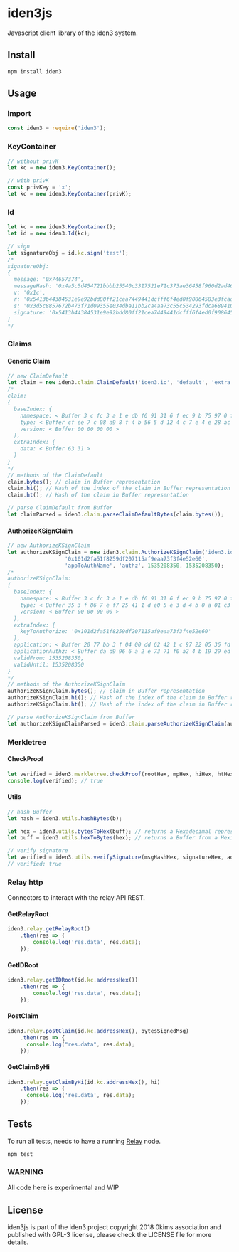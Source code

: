 # iden3js
Javascript client library of the iden3 system.

## Install
```
npm install iden3
```

## Usage

### Import
```js
const iden3 = require('iden3');
```

### KeyContainer
```js
// without privK
let kc = new iden3.KeyContainer();

// with privK
const privKey = 'x';
let kc = new iden3.KeyContainer(privK);
```

### Id
```js
let kc = new iden3.KeyContainer();
let id = new iden3.Id(kc);

// sign
let signatureObj = id.kc.sign('test');
/*
signatureObj:
{
  message: '0x74657374',
  messageHash: '0x4a5c5d454721bbbb25540c3317521e71c373ae36458f960d2ad46ef088110e95',
  v: '0x1c',
  r: '0x5413b44384531e9e92bdd80ff21cea7449441dcfff6f4ed0f90864583e3fcade',
  s: '0x3d5c8857672b473f71d09355e034dba11bb2ca4aa73c55c534293fdca6894104',
  signature: '0x5413b44384531e9e92bdd80ff21cea7449441dcfff6f4ed0f90864583e3fcade3d5c8857672b473f71d09355e034dba11bb2ca4aa73c55c534293fdca68941041c'
}
*/
```

### Claims

#### Generic Claim
```js
// new ClaimDefault
let claim = new iden3.claim.ClaimDefault('iden3.io', 'default', 'extra data');
/*
claim:
{
  baseIndex: {
    namespace: < Buffer 3 c fc 3 a 1 e db f6 91 31 6 f ec 9 b 75 97 0 f bf b2 b0 e8 d8 ed fc 6 e c7 62 8 d b7 7 c 49 69 40 30 74 > ,
    type: < Buffer cf ee 7 c 08 a9 8 f 4 b 56 5 d 12 4 c 7 e 4 e 28 ac c5 2 e 1 b c7 80 e3 88 7 d b0 a0 2 a 7 d 2 d 5 b c6 67 28 > ,
    version: < Buffer 00 00 00 00 >
  },
  extraIndex: {
    data: < Buffer 63 31 >
  }
}
*/
// methods of the ClaimDefault
claim.bytes(); // claim in Buffer representation
claim.hi(); // Hash of the index of the claim in Buffer representation
claim.ht(); // Hash of the claim in Buffer representation

// parse ClaimDefault from Buffer
let claimParsed = iden3.claim.parseClaimDefaultBytes(claim.bytes());
```

#### AuthorizeKSignClaim

```js
// new AuthorizeKSignClaim
let authorizeKSignClaim = new iden3.claim.AuthorizeKSignClaim('iden3.io',
                  '0x101d2fa51f8259df207115af9eaa73f3f4e52e60',
                  'appToAuthName', 'authz', 1535208350, 1535208350);
/*
authorizeKSignClaim:
{
  baseIndex: {
    namespace: < Buffer 3 c fc 3 a 1 e db f6 91 31 6 f ec 9 b 75 97 0 f bf b2 b0 e8 d8 ed fc 6 e c7 62 8 d b7 7 c 49 69 40 30 74 > ,
    type: < Buffer 35 3 f 86 7 e f7 25 41 1 d e0 5 e 3 d 4 b 0 a 01 c3 7 c f7 ad 24 bc c2 13 14 1 a 05 ed 77 26 d7 93 2 a 1 f > ,
    version: < Buffer 00 00 00 00 >
  },
  extraIndex: {
    keyToAuthorize: '0x101d2fa51f8259df207115af9eaa73f3f4e52e60'
  },
  application: < Buffer 20 77 bb 3 f 04 00 dd 62 42 1 c 97 22 05 36 fd 6 e d2 be 29 22 8 e 8 d b1 31 5 e 8 c 6 d 75 25 f4 bd f4 > ,
  applicationAuthz: < Buffer da d9 96 6 a 2 e 73 71 f0 a2 4 b 19 29 ed 76 5 c 0 e 7 a 3 f 2 b 46 65 a7 6 a 19 d5 81 73 30 8 b b3 40 62 > ,
  validFrom: 1535208350,
  validUntil: 1535208350
}
*/
// methods of the AuthorizeKSignClaim
authorizeKSignClaim.bytes(); // claim in Buffer representation
authorizeKSignClaim.hi(); // Hash of the index of the claim in Buffer representation
authorizeKSignClaim.ht(); // Hash of the index of the claim in Buffer representation

// parse AuthorizeKSignClaim from Buffer
let authorizeKSignClaimParsed = iden3.claim.parseAuthorizeKSignClaim(authorizeKSignClaim.bytes());
```


### Merkletree

#### CheckProof
```js
let verified = iden3.merkletree.checkProof(rootHex, mpHex, hiHex, htHex, numLevels);
console.log(verified); // true
```

#### Utils
```js
// hash Buffer
let hash = iden3.utils.hashBytes(b);

let hex = iden3.utils.bytesToHex(buff); // returns a Hexadecimal representation of a Buffer
let buff = iden3.utils.hexToBytes(hex); // returns a Buffer from a Heximal representation string

// verify signature
let verified = iden3.utils.verifySignature(msgHashHex, signatureHex, addressHex);
// verified: true
```


### Relay http
Connectors to interact with the relay API REST.

#### GetRelayRoot
```js
iden3.relay.getRelayRoot()
    .then(res => {
        console.log('res.data', res.data);
    });
```

#### GetIDRoot
```js
iden3.relay.getIDRoot(id.kc.addressHex())
    .then(res => {
        console.log('res.data', res.data);
    });
```

#### PostClaim
```js
iden3.relay.postClaim(id.kc.addressHex(), bytesSignedMsg)
    .then(res => {
      console.log("res.data", res.data);
    });
```

#### GetClaimByHi
```js
iden3.relay.getClaimByHi(id.kc.addressHex(), hi)
    .then(res => {
      console.log('res.data', res.data);
    });
```


## Tests
To run all tests, needs to have a running [Relay](https://github.com/iden3/go-iden3) node.

```
npm test
```


### WARNING
All code here is experimental and WIP

## License
iden3js is part of the iden3 project copyright 2018 0kims association and published with GPL-3 license, please check the LICENSE file for more details.
